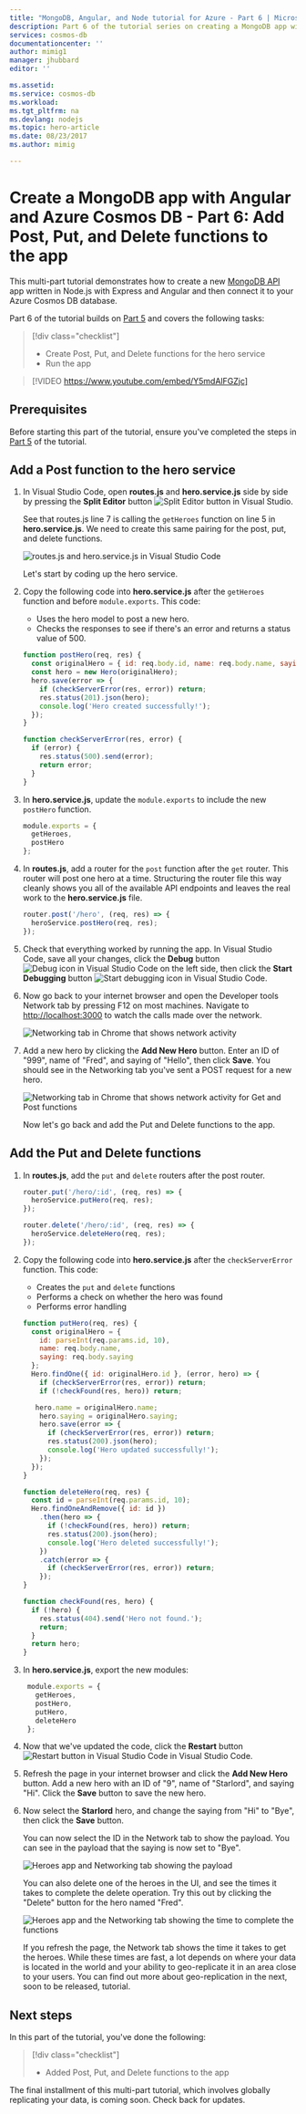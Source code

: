 ```yaml
---
title: "MongoDB, Angular, and Node tutorial for Azure - Part 6 | Microsoft Docs"
description: Part 6 of the tutorial series on creating a MongoDB app with Angular and Node on Azure Cosmos DB using the exact same APIs you use for MongoDB
services: cosmos-db
documentationcenter: ''
author: mimig1
manager: jhubbard
editor: ''

ms.assetid: 
ms.service: cosmos-db
ms.workload: 
ms.tgt_pltfrm: na
ms.devlang: nodejs
ms.topic: hero-article
ms.date: 08/23/2017
ms.author: mimig

---
```

# Create a MongoDB app with Angular and Azure Cosmos DB - Part 6: Add Post, Put, and Delete functions to the app

This multi-part tutorial demonstrates how to create a new [MongoDB API](mongodb-introduction.md) app written in Node.js with Express and Angular and then connect it to your Azure Cosmos DB database.

Part 6 of the tutorial builds on [Part 5](tutorial-develop-mongodb-nodejs-part5.md) and covers the following tasks:

> [!div class="checklist"]
> * Create Post, Put, and Delete functions for the hero service
> * Run the app

> [!VIDEO https://www.youtube.com/embed/Y5mdAlFGZjc]

## Prerequisites

Before starting this part of the tutorial, ensure you've completed the steps in [Part 5](tutorial-develop-mongodb-nodejs-part5.md) of the tutorial.

## Add a Post function to the hero service

1. In Visual Studio Code, open **routes.js** and **hero.service.js** side by side by pressing the **Split Editor** button ![Split Editor button in Visual Studio](./media/tutorial-develop-mongodb-nodejs-part6/split-editor-button.png).

    See that routes.js line 7 is calling the `getHeroes` function on line 5 in **hero.service.js**.  We need to create this same pairing for the post, put, and delete functions. 

    ![routes.js and hero.service.js in Visual Studio Code](./media/tutorial-develop-mongodb-nodejs-part6/routes-heroservicejs.png)
    
    Let's start by coding up the hero service. 

2. Copy the following code into **hero.service.js** after the `getHeroes` function and before `module.exports`. This code:  
   * Uses the hero model to post a new hero.
   * Checks the responses to see if there's an error and returns a status value of 500.

   ```javascript
   function postHero(req, res) {
     const originalHero = { id: req.body.id, name: req.body.name, saying: req.body.saying };
     const hero = new Hero(originalHero);
     hero.save(error => {
       if (checkServerError(res, error)) return;
       res.status(201).json(hero);
       console.log('Hero created successfully!');
     });
   }

   function checkServerError(res, error) {
     if (error) {
       res.status(500).send(error);
       return error;
     }
   }
   ```

3. In **hero.service.js**, update the `module.exports` to include the new `postHero` function. 

    ```javascript
    module.exports = {
      getHeroes,
      postHero
    };
    ```

4. In **routes.js**, add a router for the `post` function after the `get` router. This router will post one hero at a time. Structuring the router file this way cleanly shows you all of the available API endpoints and leaves the real work to the **hero.service.js** file.

    ```javascript
    router.post('/hero', (req, res) => {
      heroService.postHero(req, res);
    });
    ```

5. Check that everything worked by running the app. In Visual Studio Code, save all your changes, click the **Debug** button ![Debug icon in Visual Studio Code](./media/tutorial-develop-mongodb-nodejs-part6/debug-button.png) on the left side, then click the **Start Debugging** button ![Start debugging icon in Visual Studio Code](./media/tutorial-develop-mongodb-nodejs-part6/start-debugging-button.png).

6. Now go back to your internet browser and open the Developer tools Network tab by pressing F12 on most machines. Navigate to [http://localhost:3000](http://localhost:3000) to watch the calls made over the network.

    ![Networking tab in Chrome that shows network activity](./media/tutorial-develop-mongodb-nodejs-part6/add-new-hero.png)

7. Add a new hero by clicking the **Add New Hero** button. Enter an ID of "999", name of "Fred", and saying of "Hello", then click **Save**. You should see in the Networking tab you've sent a POST request for a new hero. 

    ![Networking tab in Chrome that shows network activity for Get and Post functions](./media/tutorial-develop-mongodb-nodejs-part6/post-new-hero.png)

    Now let's go back and add the Put and Delete functions to the app.

## Add the Put and Delete functions

1. In **routes.js**, add the `put` and `delete` routers after the post router.

    ```javascript
    router.put('/hero/:id', (req, res) => {
      heroService.putHero(req, res);
    });

    router.delete('/hero/:id', (req, res) => {
      heroService.deleteHero(req, res);
    });
    ```

2. Copy the following code into **hero.service.js** after the `checkServerError` function. This code:
   * Creates the `put` and `delete` functions
   * Performs a check on whether the hero was found
   * Performs error handling 

   ```javascript
   function putHero(req, res) {
     const originalHero = {
       id: parseInt(req.params.id, 10),
       name: req.body.name,
       saying: req.body.saying
     };
     Hero.findOne({ id: originalHero.id }, (error, hero) => {
       if (checkServerError(res, error)) return;
       if (!checkFound(res, hero)) return;

      hero.name = originalHero.name;
       hero.saying = originalHero.saying;
       hero.save(error => {
         if (checkServerError(res, error)) return;
         res.status(200).json(hero);
         console.log('Hero updated successfully!');
       });
     });
   }

   function deleteHero(req, res) {
     const id = parseInt(req.params.id, 10);
     Hero.findOneAndRemove({ id: id })
       .then(hero => {
         if (!checkFound(res, hero)) return;
         res.status(200).json(hero);
         console.log('Hero deleted successfully!');
       })
       .catch(error => {
         if (checkServerError(res, error)) return;
       });
   }

   function checkFound(res, hero) {
     if (!hero) {
       res.status(404).send('Hero not found.');
       return;
     }
     return hero;
   }
   ```

3. In **hero.service.js**, export the new modules:

   ```javascript
    module.exports = {
      getHeroes,
      postHero,
      putHero,
      deleteHero
    };
    ```

4. Now that we've updated the code, click the **Restart** button ![Restart button in Visual Studio Code](./media/tutorial-develop-mongodb-nodejs-part6/restart-debugger-button.png) in Visual Studio Code.

5. Refresh the page in your internet browser and click the **Add New Hero** button. Add a new hero with an ID of "9", name of "Starlord", and saying "Hi". Click the **Save** button to save the new hero.

6. Now select the **Starlord** hero, and change the saying from "Hi" to "Bye", then click the **Save** button. 

    You can now select the ID in the Network tab to show the payload. You can see in the payload that the saying is now set to "Bye".

    ![Heroes app and Networking tab showing the payload](./media/tutorial-develop-mongodb-nodejs-part6/put-hero-function.png) 

    You can also delete one of the heroes in the UI, and see the times it takes to complete the delete operation. Try this out by clicking the "Delete" button for the hero named "Fred".

    ![Heroes app and the Networking tab showing the time to complete the functions](./media/tutorial-develop-mongodb-nodejs-part6/times.png) 

    If you refresh the page, the Network tab shows the time it takes to get the heroes. While these times are fast, a lot depends on where your data is located in the world and your ability to geo-replicate it in an area close to your users. You can find out more about geo-replication in the next, soon to be released, tutorial.

## Next steps

In this part of the tutorial, you've done the following:

> [!div class="checklist"]
> * Added Post, Put, and Delete functions to the app 

The final installment of this multi-part tutorial, which involves globally replicating your data, is coming soon. Check back for updates. 


